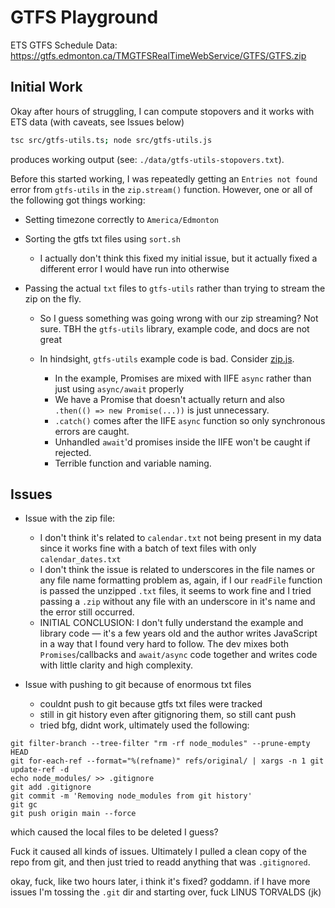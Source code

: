 # GTFS Playground

ETS GTFS Schedule Data: https://gtfs.edmonton.ca/TMGTFSRealTimeWebService/GTFS/GTFS.zip

## Initial Work

Okay after hours of struggling, I can compute stopovers and it works with ETS data (with caveats, see Issues below)

```bash
tsc src/gtfs-utils.ts; node src/gtfs-utils.js
```

produces working output (see: `./data/gtfs-utils-stopovers.txt`).

Before this started working, I was repeatedly getting an `Entries not found` error from `gtfs-utils` in the `zip.stream()` function. However, one or all of the following got things working:

- Setting timezone correctly to `America/Edmonton`
- Sorting the gtfs txt files using `sort.sh`
    - I actually don't think this fixed my initial issue, but it actually fixed a different error I would have run into otherwise
- Passing the actual `txt` files to `gtfs-utils` rather than trying to stream the zip on the fly.

    - So I guess something was going wrong with our zip streaming? Not sure. TBH the `gtfs-utils` library, example code, and docs are not great
    - In hindsight, `gtfs-utils` example code is bad. Consider [zip.js](https://github.com/public-transport/gtfs-utils/blob/master/examples/zip.js).

        - In the example, Promises are mixed with IIFE `async` rather than just using `async/await` properly
        - We have a Promise that doesn't actually return and also ` .then(() => new Promise(...))` is just unnecessary.
        - `.catch()` comes after the IIFE `async` function so only synchronous errors are caught.
        - Unhandled `await`'d promises inside the IIFE won't be caught if rejected.
        - Terrible function and variable naming.

## Issues

- Issue with the zip file:

    - I don't think it's related to `calendar.txt` not being present in my data since it works fine with a batch of text files with only `calendar_dates.txt`
    - I don't think the issue is related to underscores in the file names or any file name formatting problem as, again, if I our `readFile` function is passed the unzipped `.txt` files, it seems to work fine and I tried passing a `.zip` without any file with an underscore in it's name and the error still occurred.
    - INITIAL CONCLUSION: I don't fully understand the example and library code — it's a few years old and the author writes JavaScript in a way that I found very hard to follow. The dev mixes both `Promises`/callbacks and `await/async` code together and writes code with little clarity and high complexity.

- Issue with pushing to git because of enormous txt files
    - couldnt push to git because gtfs txt files were tracked
    - still in git history even after gitignoring them, so still cant push
    - tried bfg, didnt work, ultimately used the following:

```
git filter-branch --tree-filter "rm -rf node_modules" --prune-empty HEAD
git for-each-ref --format="%(refname)" refs/original/ | xargs -n 1 git update-ref -d
echo node_modules/ >> .gitignore
git add .gitignore
git commit -m 'Removing node_modules from git history'
git gc
git push origin main --force
```

which caused the local files to be deleted I guess?

Fuck it caused all kinds of issues. Ultimately I pulled a clean copy of the repo from git, and then just tried to readd anything that was `.gitignored`.

okay, fuck, like two hours later, i think it's fixed? goddamn. if I have more issues I'm tossing the `.git` dir and starting over, fuck LINUS TORVALDS (jk)
